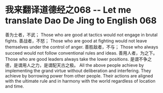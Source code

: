 # 我来翻译道德经之068 -- Let me translate Dao De Jing to English 068

善为士者，不武；
Those who are good at tactics would not engage in brutal fights.
善战者，不怒；
Those who are good at fighting would not leave themselves under the control of anger.
善胜敌者，不与；
Those who always succeed would not follow conventional rules and ideas.
善用人者，为之下。
Those who are good leaders always take the lower positions.
是谓不争之德，是谓用人之力，是谓配天古之极。
All the above people achieve by implementing the grand virtue without deliberation and interfering.  They achieve by borrowing power from other people. Their actions are aligned with the ultimate rule and in harmony with the world regardless of location and time.